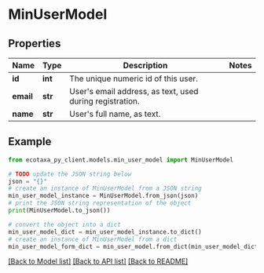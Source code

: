 # MinUserModel


## Properties

Name | Type | Description | Notes
------------ | ------------- | ------------- | -------------
**id** | **int** | The unique numeric id of this user. | 
**email** | **str** | User&#39;s email address, as text, used during registration. | 
**name** | **str** | User&#39;s full name, as text. | 

## Example

```python
from ecotaxa_py_client.models.min_user_model import MinUserModel

# TODO update the JSON string below
json = "{}"
# create an instance of MinUserModel from a JSON string
min_user_model_instance = MinUserModel.from_json(json)
# print the JSON string representation of the object
print(MinUserModel.to_json())

# convert the object into a dict
min_user_model_dict = min_user_model_instance.to_dict()
# create an instance of MinUserModel from a dict
min_user_model_form_dict = min_user_model.from_dict(min_user_model_dict)
```
[[Back to Model list]](../README.md#documentation-for-models) [[Back to API list]](../README.md#documentation-for-api-endpoints) [[Back to README]](../README.md)


